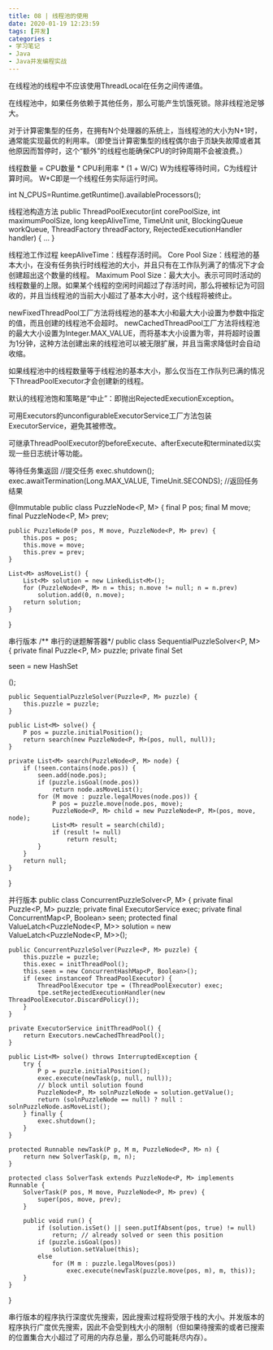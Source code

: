 ```yaml
---
title: 08 | 线程池的使用
date: 2020-01-19 12:23:59
tags: [并发]
categories :
- 学习笔记
- Java
- Java并发编程实战
---
```


在线程池的线程中不应该使用ThreadLocal在任务之间传递值。

在线程池中，如果任务依赖于其他任务，那么可能产生饥饿死锁。除非线程池足够大。

对于计算密集型的任务，在拥有N个处理器的系统上，当线程池的大小为N+1时，通常能实现最优的利用率。（即使当计算密集型的线程偶尔由于页缺失故障或者其他原因而暂停时，这个“额外”的线程也能确保CPU的时钟周期不会被浪费。）

线程数量 = CPU数量 * CPU利用率 * (1 + W/C)
W为线程等待时间，C为线程计算时间。
W+C即是一个线程任务实际运行时间。

int N_CPUS=Runtime.getRuntime().availableProcessors(); 


线程池构造方法
public ThreadPoolExecutor(int corePoolSize,
                          int maximumPoolSize,
                          long keepAliveTime,
                          TimeUnit unit,
                          BlockingQueue<Runnable> workQueue,
                          ThreadFactory threadFactory,
                          RejectedExecutionHandler handler) {
    ...
}

线程池工作过程
keepAliveTime：线程存活时间。
Core Pool Size：线程池的基本大小，在没有任务执行时线程池的大小，并且只有在工作队列满了的情况下才会创建超出这个数量的线程。
Maximum Pool Size：最大大小。表示可同时活动的线程数量的上限。如果某个线程的空闲时间超过了存活时间，那么将被标记为可回收的，并且当线程池的当前大小超过了基本大小时，这个线程将被终止。

newFixedThreadPool工厂方法将线程池的基本大小和最大大小设置为参数中指定的值，而且创建的线程池不会超时。
newCachedThreadPool工厂方法将线程池的最大大小设置为Integer.MAX_VALUE，而将基本大小设置为零，并将超时设置为1分钟，这种方法创建出来的线程池可以被无限扩展，并且当需求降低时会自动收缩。

如果线程池中的线程数量等于线程池的基本大小，那么仅当在工作队列已满的情况下ThreadPoolExecutor才会创建新的线程。

默认的线程池饱和策略是“中止”：即抛出RejectedExecutionException。

可用Executors的unconfigurableExecutorService工厂方法包装ExecutorService，避免其被修改。

可继承ThreadPoolExecutor的beforeExecute、afterExecute和terminated以实现一些日志统计等功能。

等待任务集返回
//提交任务
exec.shutdown();
exec.awaitTermination(Long.MAX_VALUE, TimeUnit.SECONDS);
//返回任务结果



@Immutable
public class PuzzleNode<P, M> {
    final P pos;
    final M move;
    final PuzzleNode<P, M> prev;
 
    public PuzzleNode(P pos, M move, PuzzleNode<P, M> prev) {
        this.pos = pos;
        this.move = move;
        this.prev = prev;
    }
 
    List<M> asMoveList() {
        List<M> solution = new LinkedList<M>();
        for (PuzzleNode<P, M> n = this; n.move != null; n = n.prev)
            solution.add(0, n.move);
        return solution;
    }
}

串行版本
/** 串行的谜题解答器*/
public class SequentialPuzzleSolver<P, M> {
    private final Puzzle<P, M> puzzle;
    private final Set<P> seen = new HashSet<P>();
 
    public SequentialPuzzleSolver(Puzzle<P, M> puzzle) {
        this.puzzle = puzzle;
    }
 
    public List<M> solve() {
        P pos = puzzle.initialPosition();
        return search(new PuzzleNode<P, M>(pos, null, null));
    }
 
    private List<M> search(PuzzleNode<P, M> node) {
        if (!seen.contains(node.pos)) {
            seen.add(node.pos);
            if (puzzle.isGoal(node.pos))
                return node.asMoveList();
            for (M move : puzzle.legalMoves(node.pos)) {
                P pos = puzzle.move(node.pos, move);
                PuzzleNode<P, M> child = new PuzzleNode<P, M>(pos, move, node);
                List<M> result = search(child);
                if (result != null)
                    return result;
            }
        }
        return null;
    }
}

并行版本
public class ConcurrentPuzzleSolver<P, M> {
    private final Puzzle<P, M> puzzle;
    private final ExecutorService exec;
    private final ConcurrentMap<P, Boolean> seen;
    protected final ValueLatch<PuzzleNode<P, M>> solution = new ValueLatch<PuzzleNode<P, M>>();
 
    public ConcurrentPuzzleSolver(Puzzle<P, M> puzzle) {
        this.puzzle = puzzle;
        this.exec = initThreadPool();
        this.seen = new ConcurrentHashMap<P, Boolean>();
        if (exec instanceof ThreadPoolExecutor) {
            ThreadPoolExecutor tpe = (ThreadPoolExecutor) exec;
            tpe.setRejectedExecutionHandler(new ThreadPoolExecutor.DiscardPolicy());
        }
    }
 
    private ExecutorService initThreadPool() {
        return Executors.newCachedThreadPool();
    }
 
    public List<M> solve() throws InterruptedException {
        try {
            P p = puzzle.initialPosition();
            exec.execute(newTask(p, null, null));
            // block until solution found
            PuzzleNode<P, M> solnPuzzleNode = solution.getValue();
            return (solnPuzzleNode == null) ? null : solnPuzzleNode.asMoveList();
        } finally {
            exec.shutdown();
        }
    }
 
    protected Runnable newTask(P p, M m, PuzzleNode<P, M> n) {
        return new SolverTask(p, m, n);
    }
 
    protected class SolverTask extends PuzzleNode<P, M> implements Runnable {
        SolverTask(P pos, M move, PuzzleNode<P, M> prev) {
            super(pos, move, prev);
        }
 
        public void run() {
            if (solution.isSet() || seen.putIfAbsent(pos, true) != null)
                return; // already solved or seen this position
            if (puzzle.isGoal(pos))
                solution.setValue(this);
            else
                for (M m : puzzle.legalMoves(pos))
                    exec.execute(newTask(puzzle.move(pos, m), m, this));
        }
    }
}

串行版本的程序执行深度优先搜索，因此搜索过程将受限于栈的大小。并发版本的程序执行广度优先搜索，因此不会受到栈大小的限制（但如果待搜索的或者已搜索的位置集合大小超过了可用的内存总量，那么仍可能耗尽内存）。